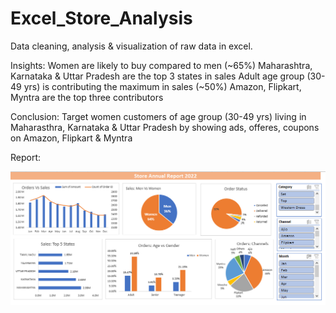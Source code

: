 # Excel_Store_Analysis
Data cleaning, analysis & visualization of raw data in excel.

Insights:
Women are likely to buy compared to men (~65%)
Maharashtra, Karnataka & Uttar Pradesh are the top 3 states in sales
Adult age group (30-49 yrs) is contributing the maximum in sales (~50%)
Amazon, Flipkart, Myntra are the top three contributors

Conclusion:
Target women customers of age group (30-49 yrs) living in Maharasthra, Karnataka & Uttar Pradesh by showing ads, offeres, coupons on Amazon, Flipkart & Myntra

Report:

![Screenshot](https://github.com/pranavkallem/Excel_Store_Analysis/blob/main/Report.PNG)
